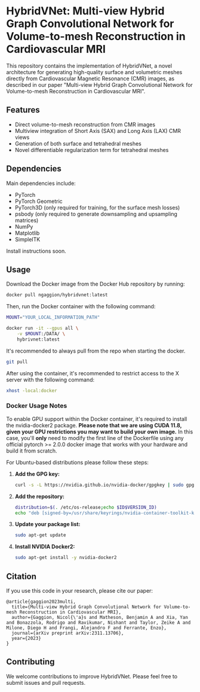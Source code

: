 # HybridVNet: Multi-view Hybrid Graph Convolutional Network for Volume-to-mesh Reconstruction in Cardiovascular MRI

This repository contains the implementation of HybridVNet, a novel architecture for generating high-quality surface and volumetric meshes directly from Cardiovascular Magnetic Resonance (CMR) images, as described in our paper "Multi-view Hybrid Graph Convolutional Network for Volume-to-mesh Reconstruction in Cardiovascular MRI".

## Features

- Direct volume-to-mesh reconstruction from CMR images
- Multiview integration of Short Axis (SAX) and Long Axis (LAX) CMR views
- Generation of both surface and tetrahedral meshes
- Novel differentiable regularization term for tetrahedral meshes

## Dependencies

Main dependencies include:
- PyTorch
- PyTorch Geometric
- PyTorch3D (only required for training, for the surface mesh losses)
- psbody (only required to generate downsampling and upsampling matrices)
- NumPy
- Matplotlib
- SimpleITK

Install instructions soon.

## Usage

Download the Docker image from the Docker Hub repository by running:

```bash
docker pull ngaggion/hybridvnet:latest
```

Then, run the Docker container with the following command:

```bash
MOUNT="YOUR_LOCAL_INFORMATION_PATH"

docker run -it --gpus all \
    -v $MOUNT:/DATA/ \
    hybrivnet:latest
```

It's recommended to always pull from the repo when starting the docker.

```bash
git pull
```

After using the container, it's recommended to restrict access to the X server with the following command:

```bash
xhost -local:docker
```

### Docker Usage Notes

To enable GPU support within the Docker container, it's required to install the nvidia-docker2 package. **Please note that we are using CUDA 11.8, given your GPU restrictions you may want to build your own image.** In this case, you'll **only** need to modify the first line of the Dockerfile using any official pytorch >= 2.0.0 docker image that works with your hardware and build it from scratch.

For Ubuntu-based distributions please follow these steps:

1. **Add the GPG key:**

    ```bash
    curl -s -L https://nvidia.github.io/nvidia-docker/gpgkey | sudo gpg --dearmor -o /usr/share/keyrings/nvidia-container-toolkit-keyring.gpg
    ```

2. **Add the repository:**

    ```bash
    distribution=$(. /etc/os-release;echo $ID$VERSION_ID)
    echo "deb [signed-by=/usr/share/keyrings/nvidia-container-toolkit-keyring.gpg] https://nvidia.github.io/nvidia-docker/$distribution/$(arch)/" | sudo tee /etc/apt/sources.list.d/nvidia-docker.list
    ```

3. **Update your package list:**

    ```bash
    sudo apt-get update
    ```

4. **Install NVIDIA Docker2:**

    ```bash
    sudo apt-get install -y nvidia-docker2
    ```

## Citation

If you use this code in your research, please cite our paper:

```
@article{gaggion2023multi,
  title={Multi-view Hybrid Graph Convolutional Network for Volume-to-mesh Reconstruction in Cardiovascular MRI},
  author={Gaggion, Nicol{\'a}s and Matheson, Benjamin A and Xia, Yan and Bonazzola, Rodrigo and Ravikumar, Nishant and Taylor, Zeike A and Milone, Diego H and Frangi, Alejandro F and Ferrante, Enzo},
  journal={arXiv preprint arXiv:2311.13706},
  year={2023}
}
```

## Contributing

We welcome contributions to improve HybridVNet. Please feel free to submit issues and pull requests.
